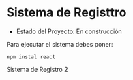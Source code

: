 <h1> Sistema de Registtro </h1>

  - Estado del Proyecto: En construcción

Para ejecutar el sistema debes poner:

```npm instal react```

Sistema de Registro 2
